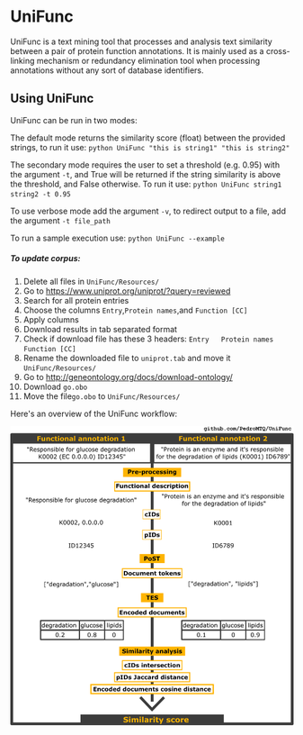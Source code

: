 # UniFunc

UniFunc is a text mining tool that processes and analysis text similarity between a pair of protein function annotations.
It is mainly used as a cross-linking mechanism or redundancy elimination tool when processing annotations without any sort of database identifiers.

## Using UniFunc
UniFunc can be run in two modes:


The default mode returns the similarity score (float) between the provided strings, to run it use:
`python UniFunc "this is string1" "this is string2"`

The secondary mode requires the user to set a threshold (e.g. 0.95) with the argument `-t`, and True will be returned if the string similarity is above the threshold, and False otherwise. To run it use:
`python UniFunc string1 string2 -t 0.95`

To use verbose mode add the argument `-v`, to redirect output to a file, add the argument `-t file_path`

To run a sample execution use: `python UniFunc --example`


##### To update corpus:
1. Delete all files in `UniFunc/Resources/`
2. Go to https://www.uniprot.org/uniprot/?query=reviewed 
3. Search for all protein entries
4. Choose the columns `Entry`,`Protein names`,and `Function [CC]`
5. Apply columns
6. Download results in tab separated format
7. Check if download file has these 3 headers: `Entry	Protein names	Function [CC]`
8. Rename the downloaded file to `uniprot.tab` and move it `UniFunc/Resources/`
9. Go to http://geneontology.org/docs/download-ontology/
10. Download `go.obo`
11. Move the file`go.obo` to `UniFunc/Resources/`


Here's an overview of the UniFunc workflow:


![overview](Images/overview.png)
